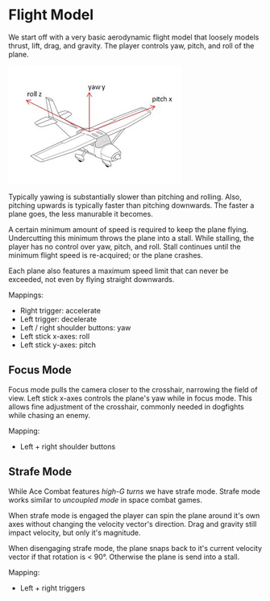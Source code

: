 # Flight Model

We start off with a very basic aerodynamic flight model that loosely models thrust, lift, drag, and gravity.
The player controls yaw, pitch, and roll of the plane.

![Yaw Pitch Roll](Images/YawPitchRoll.jpg)

Typically yawing is substantially slower than pitching and rolling.
Also, pitching upwards is typically faster than pitching downwards.
The faster a plane goes, the less manurable it becomes.

A certain minimum amount of speed is required to keep the plane flying.
Undercutting this minimum throws the plane into a stall.
While stalling, the player has no control over yaw, pitch, and roll.
Stall continues until the minimum flight speed is re-acquired; or the plane crashes.

Each plane also features a maximum speed limit that can never be exceeded, not even by flying straight downwards.

Mappings:
  - Right trigger: accelerate
  - Left trigger: decelerate
  - Left / right shoulder buttons: yaw
  - Left stick x-axes: roll
  - Left stick y-axes: pitch

## Focus Mode

Focus mode pulls the camera closer to the crosshair, narrowing the field of view.
Left stick x-axes controls the plane's yaw while in focus mode.
This allows fine adjustment of the crosshair, commonly needed in dogfights while chasing an enemy.

Mapping:
  - Left + right shoulder buttons

## Strafe Mode

While Ace Combat features *high-G turns* we have strafe mode.
Strafe mode works similar to *uncoupled mode* in space combat games.

When strafe mode is engaged the player can spin the plane around it's own axes without changing the velocity vector's direction.
Drag and gravity still impact velocity, but only it's magnitude.

When disengaging strafe mode, the plane snaps back to it's current velocity vector if that rotation is < 90°.
Otherwise the plane is send into a stall.

Mapping:
  - Left + right triggers
